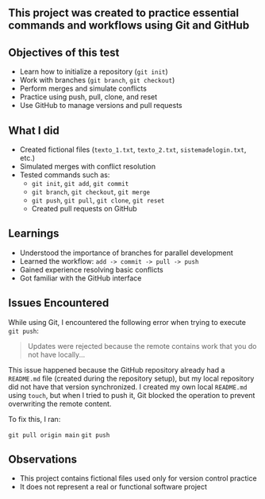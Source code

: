 ## This project was created to practice essential commands and workflows using Git and GitHub

## Objectives of this test

- Learn how to initialize a repository (`git init`)
- Work with branches (`git branch`, `git checkout`)
- Perform merges and simulate conflicts
- Practice using push, pull, clone, and reset
- Use GitHub to manage versions and pull requests

## What I did

- Created fictional files (`texto_1.txt`, `texto_2.txt`, `sistemadelogin.txt`, etc.)
- Simulated merges with conflict resolution
- Tested commands such as:
  - `git init`, `git add`, `git commit`
  - `git branch`, `git checkout`, `git merge`
  - `git push`, `git pull`, `git clone`, `git reset`
  - Created pull requests on GitHub

## Learnings

- Understood the importance of branches for parallel development
- Learned the workflow: `add -> commit -> pull -> push`
- Gained experience resolving basic conflicts
- Got familiar with the GitHub interface

## Issues Encountered

While using Git, I encountered the following error when trying to execute `git push`:

> Updates were rejected because the remote contains work that you do not have locally...

This issue happened because the GitHub repository already had a `README.md` file (created during the repository setup), but my local repository did not have that version synchronized. I created my own local `README.md` using `touch`, but when I tried to push it, Git blocked the operation to prevent overwriting the remote content.

To fix this, I ran:

`git pull origin main`
`git push`



## Observations

- This project contains fictional files used only for version control practice
- It does not represent a real or functional software project
